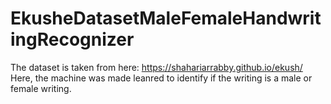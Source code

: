# EkusheDatasetMaleFemaleHandwritingRecognizer

The dataset is taken from here:  https://shahariarrabby.github.io/ekush/
Here, the machine was made leanred to identify if the writing is a male or female writing.

